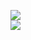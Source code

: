 [![](https://img.shields.io/badge/Made%20With-Github%20Spray-lightgrey.svg?style=for-the-badge&logo=github)](https://github.com/Annihil/github-spray#28712)  
[![](https://i.imgur.com/2DrTn0Z.gif)](https://github.com/Annihil/github-spray)